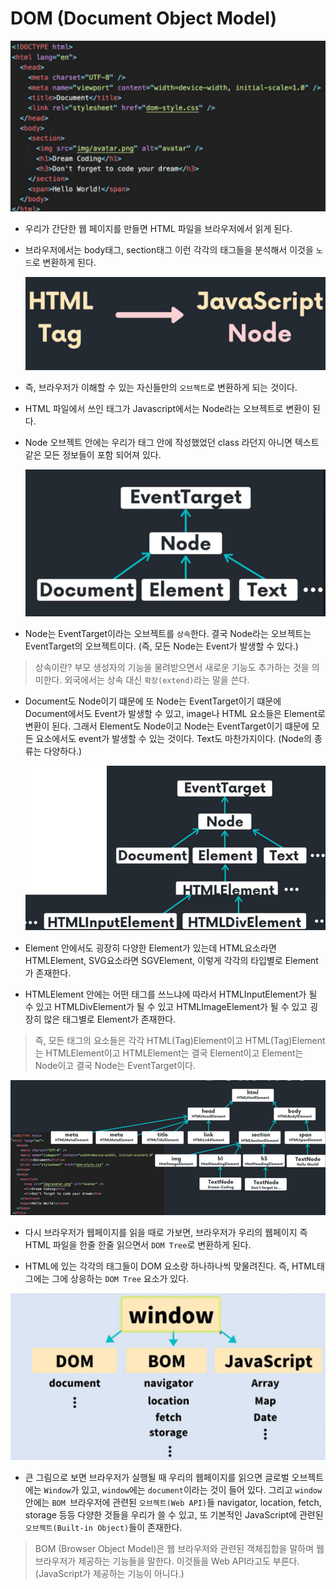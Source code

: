 # DOM (Document Object Model)

![dom](/image/dom1.png)

- 우리가 간단한 웹 페이지를 만들면 HTML 파일을 브라우저에서 읽게 된다.

- 브라우저에서는 body태그, section태그 이런 각각의 태그들을 분석해서 이것을 `노드`로 변환하게 된다.

  ![dom](/image/dom2.png)

- 즉, 브라우저가 이해할 수 있는 자신들만의 `오브젝트`로 변환하게 되는 것이다.

- HTML 파일에서 쓰인 태그가 Javascript에서는 Node라는 오브젝트로 변환이 된다.

- Node 오브젝트 안에는 우리가 태그 안에 작성했었던 class 라던지 아니면 텍스트 같은 모든 정보들이 포함 되어져 있다.

  ![dom](/image/dom3.png)

- Node는 EventTarget이라는 오브젝트를 `상속`한다. 결국 Node라는 오브젝트는 EventTarget의 오브젝트이다. (즉, 모든 Node는 Event가 발생할 수 있다.)

> 상속이란? 부모 생성자의 기능을 물려받으면서 새로운 기능도 추가하는 것을 의미한다. 외국에서는 상속 대신 `확장(extend)`라는 말을 쓴다.

- Document도 Node이기 떄문에 또 Node는 EventTarget이기 떄문에 Document에서도 Event가 발생할 수 있고, image나 HTML 요소들은 Element로 변환이 된다. 그래서 Element도 Node이고 Node는 EventTarget이기 떄문에 모든 요소에서도 event가 발생할 수 있는 것이다. Text도 마찬가지이다. (Node의 종류는 다양하다.)

  ![dom](/image/dom4.png)

- Element 안에서도 굉장히 다양한 Element가 있는데 HTML요소라면 HTMLElement, SVG요소라면 SGVElement, 이렇게 각각의 타입별로 Element가 존재한다.

- HTMLElement 안에는 어떤 태그를 쓰느냐에 따라서 HTMLInputElement가 될 수 있고 HTMLDivElement가 될 수 있고 HTMLImageElement가 될 수 있고 굉장히 많은 태그별로 Element가 존재한다.

> 즉, 모든 태그의 요소들은 각각 HTML(Tag)Element이고 HTML(Tag)Element는 HTMLElement이고 HTMLElement는 결국 Element이고 Element는 Node이고 결국 Node는 EventTarget이다.

![dom](/image/dom5.png)

- 다시 브라우저가 웹페이지를 읽을 때로 가보면, 브라우저가 우리의 웹페이지 즉 HTML 파일을 한줄 한줄 읽으면서 `DOM Tree`로 변환하게 된다.

- HTML에 있는 각각의 태그들이 DOM 요소랑 하나하나씩 맞물려진다. 즉, HTML태그에는 그에 상응하는 `DOM Tree` 요소가 있다.

![window](/image/window.png)

- 큰 그림으로 보면 브라우저가 실행될 때 우리의 웹페이지를 읽으면 글로벌 오브젝트에는 `Window`가 있고, `window`에는 `document`이라는 것이 들어 있다. 그리고 `window` 안에는 `BOM `브라우저에 관련된 `오브젝트(Web API)`들 navigator, location, fetch, storage 등등 다양한 것들을 우리가 쓸 수 있고, 또 기본적인 JavaScript에 관련된 `오브젝트(Built-in Object)`들이 존재한다.

> BOM (Browser Object Model)은 웹 브라우저와 관련된 객체집합을 말하며 웹 브라우저가 제공하는 기능들을 말한다. 이것들을 Web API라고도 부른다. (JavaScript가 제공하는 기능이 아니다.)
